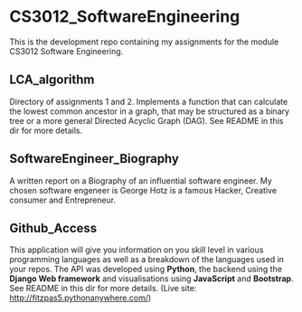 # CS3012_SoftwareEngineering
This is the development repo containing my assignments for the module CS3012 Software Engineering.

## LCA_algorithm
Directory of assignments 1 and 2. Implements a function that can calculate the lowest common ancestor in a graph, that may be structured as a binary tree or a more general Directed Acyclic Graph (DAG). See README in this dir for more details.

## SoftwareEngineer_Biography
A written report on a Biography of an influential software engineer. My chosen software engeneer is George Hotz is a famous Hacker, Creative consumer and Entrepreneur.

## Github_Access
This application will give you information on you skill level in various programming languages as well as a breakdown of the languages used in your repos. The API was developed using **Python**, the backend using the **Django Web framework** and visualisations using **JavaScript** and **Bootstrap**. See README in this dir for more details. (Live site: http://fitzpas5.pythonanywhere.com/)